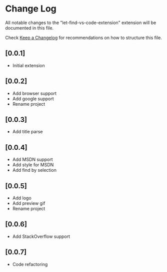 # Change Log

All notable changes to the "let-find-vs-code-extension" extension will be documented in this file.

Check [Keep a Changelog](http://keepachangelog.com/) for recommendations on how to structure this file.

## [0.0.1]

- Initial extension

## [0.0.2]

- Add browser support
- Add google support
- Rename project

## [0.0.3]

- Add title parse

## [0.0.4]

- Add MSDN support
- Add style for MSDN
- Add find by selection

## [0.0.5]

- Add logo
- Add preview gif
- Rename project

## [0.0.6]

- Add StackOverflow support

## [0.0.7]

- Code refactoring